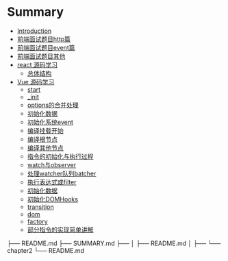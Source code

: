 # Summary

* [Introduction](README.md)
* [前端面试题目http篇](javascript基础/http相关基础.md)
* [前端面试题目event篇](javascript基础/event相关基础.md)
* [前端面试题目其他](javascript基础/其他.md)
* [react 源码学习](react学习/README.md)
    * [总体结构](react学习/总体结构.md)
* [Vue 源码学习](vue学习/structure.md)
    * [start](vue学习/structure.md)
    * [\_init](vue学习/start.md)
    * [options的合并处理](vue学习/options处理.md)
    * [初始化数据](vue学习/init_data.md)
    * [初始化系统event](vue学习/events.md)
    * [编译挂载开始](vue学习/compile_el.md)
    * [编译根节点](vue学习/_compile_root.md)
    * [编译其他节点](vue学习/_compile_rest.md)
    * [指令的初始化与执行过程](vue学习/directive_base.md)
    * [watch与observer](vue学习/watch_observer.md)
    * [处理watcher队列batcher](vue学习/batcher.md)
    * [执行表达式或filter](vue学习/calculate.md)
    * [初始化数据](vue学习/init_data.md)
    * [初始化DOMHooks](vue学习/inithook.md)
    * [transition](vue学习/transition.md)
    * [dom](vue学习/dom.md)
    * [factory](vue学习/fragmentFactory.md)
    * [部分指令的实现简单讲解](vue学习/directive_every.md)




├── README.md
├── SUMMARY.md
├── 
│   ├── README.md
│   ├── 
└── chapter2
    └── README.md

